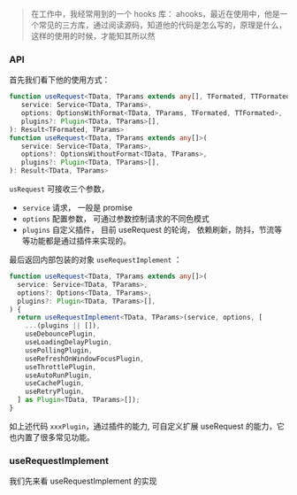 
> 在工作中，我经常用到的一个 hooks 库： ahooks，最近在使用中，他是一个常见的三方库，通过阅读源码，知道他的代码是怎么写的，原理是什么，这样的使用的时候，才能知其所以然


### API

首先我们看下他的使用方式：

```ts
function useRequest<TData, TParams extends any[], TFormated, TTFormated extends TFormated = any>(
   service: Service<TData, TParams>,
   options: OptionsWithFormat<TData, TParams, TFormated, TTFormated>,
   plugins?: Plugin<TData, TParams>[],
): Result<TFormated, TParams>
function useRequest<TData, TParams extends any[]>(
   service: Service<TData, TParams>,
   options?: OptionsWithoutFormat<TData, TParams>,
   plugins?: Plugin<TData, TParams>[],
): Result<TData, TParams>
```

`usRequest`  可接收三个参数，
- `service`  请求， 一般是 promise
- `options`  配置参数， 可通过参数控制请求的不同色模式
- `plugins`  自定义插件， 目前 useRequest 的轮询， 依赖刷新，防抖，节流等等功能都是通过插件来实现的。

最后返回内部包装的对象 `useRequestImplement` ：

```ts
function useRequest<TData, TParams extends any[]>(
  service: Service<TData, TParams>,
  options?: Options<TData, TParams>,
  plugins?: Plugin<TData, TParams>[],
) {
  return useRequestImplement<TData, TParams>(service, options, [
    ...(plugins || []),
    useDebouncePlugin,
    useLoadingDelayPlugin,
    usePollingPlugin,
    useRefreshOnWindowFocusPlugin,
    useThrottlePlugin,
    useAutoRunPlugin,
    useCachePlugin,
    useRetryPlugin,
  ] as Plugin<TData, TParams>[]);
}
```

如上述代码 `xxxPlugin`，通过插件的能力, 可自定义扩展 useRequest 的能力，它也内置了很多常见功能。 

###  useRequestImplement

我们先来看 useRequestImplement 的实现